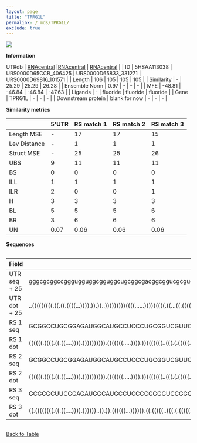 ```yaml
---
layout: page
title: "TPRG1L"
permalink: /_mds/TPRG1L/
exclude: true
---
```




![](../../alns_9.28.22/aln_5HSAA113038_0.954.png?raw=true)


**Information**
<div style="overflow-x:auto;" markdown="block>
| | 5'UTR       | RS match 1   | RS match 2  | RS match 3 |
| ---- | ----------- | ----------- | ----------- | ----------- |
| Link | <a href="http://utrdb.ba.itb.cnr.it/getutr/5HSAA113038/1" target="_blank" rel="noopener noreferrer">UTRdb</a>   | <a href="https://rnacentral.org/rna/URS0000D65CCB/406425" target="_blank" rel="noopener noreferrer">RNAcentral</a>     |<a href="https://rnacentral.org/rna/URS0000D65833/331271" target="_blank" rel="noopener noreferrer">RNAcentral</a>  | <a href="https://rnacentral.org/rna/URS0000D69816/101571" target="_blank" rel="noopener noreferrer">RNAcentral</a>   |
| ID | 5HSAA113038     | URS0000D65CCB_406425     | URS0000D65833_331271     | URS0000D69816_101571     |
| Length | 106     |  105    | 105   |  105    |
| Similarity | - | 25.29 | 25.29 | 26.28 |
| Ensemble Norm | 0.97 | - | - | - |
| MFE | -48.81 | -46.84 | -46.84 | -47.63 |
| Ligands | - | fluoride | fluoride | fluoride |
| Gene | TPRG1L | - | - | - |
| Downstream protein | blank for now    |    -    | -  | - |
</div>

**Similarity metrics**

| | 5'UTR       | RS match 1   | RS match 2  | RS match 3 |
| ---- | ----------- | ----------- | ----------- | ----------- |
| Length MSE | - | 17 | 17 | 15 |
| Lev Distance | - | 1 | 1 | 1 |
| Struct MSE | - | 25 | 25 | 26 |
| UBS| 9 | 11 | 11 | 11 |
| BS | 0 | 0 | 0 | 0 |
| ILL | 1 | 1 | 1 | 1 |
| ILR | 2 | 0 | 0 | 1 |
| H | 3 | 3 | 3 | 3 |
| BL | 5 | 5 | 5 | 6 |
| BR | 3 | 6 | 6 | 6 |
| UN | 0.07 | 0.06 | 0.06 | 0.06 |

**Sequences**


<div style="overflow-x:auto;">

<table>
<colgroup>
<col width="30%" />
<col width="70%" />
</colgroup>
<thead>
<tr class="header">
<th>Field</th>
<th>Description</th>
</tr>
</thead>
<tbody>
<tr>
<td markdown="span">UTR seq + 25 </td>
<td markdown="span"> gggcgcggccgggugguggcgguggcugcggcgacggcggucgcgucggcgucagggucggggucgguaaggggugcggcaATGCTGCAACTGCGGGACTCGGTGG </td>
</tr>
<tr>
<td markdown="span">UTR dot + 25  </td>
<td markdown="span"> ..(((((((((.((.((.((((...)))).)).))..)))))))))((((......))))(((((.((...((.((((((...)))))).))))..))))).....
</td>
</tr>


<tr>
<td markdown="span">RS 1 seq </td>
<td markdown="span"> GCGGCCUGCGGAGAUGGCAUGCCUCCCUGCGGUCGUUCCGGCGCAUGGCGCGCGCGGUGCGGCCCUCAACCGCCGGUUCGCCCGGCUGAUGAUGCCUGCGUGUUC
</td>
</tr>


<tr>
<td markdown="span">RS 1 dot </td>
<td markdown="span"> ((((((.((((.((.((....)))).)))))))))).(((((((.....)))).)))((((((..(((.(.(((((.....))))).).))).))).))).....
</td>
</tr>


<tr>
<td markdown="span">RS 2 seq </td>
<td markdown="span"> GCGGCCUGCGGAGAUGGCAUGCCUCCCUGCGGUCGUUCCGGCGCAUGGCGCGCGCGGUGCGGCCCUCAACCGCCGGUUUGCCCGGCUGAUGAUGCCUGCGUGUUC
</td>
</tr>


<tr>
<td markdown="span">RS 2 dot </td>
<td markdown="span"> ((((((.((((.((.((....)))).)))))))))).(((((((.....)))).)))((((((..(((.(.(((((.....))))).).))).))).))).....
</td>
</tr>


<tr>
<td markdown="span">RS 3 seq </td>
<td markdown="span"> GCGCGCUUCGGAGAUGGCAUGCCUCCCCGGGGUCCGGGCUUGCUCGCCACGAGCACGCACAGGCCCUCAACCGCCGGUCGUCCGGCUGAUGAUGCCUGCGCAUUC
</td>
</tr>


<tr>
<td markdown="span">RS 3 dot </td>
<td markdown="span"> ((.((((((((.((.((....)))).))))))..)).)).((((((...)))))).((.(((((..(((.(.(((((....))))).).))).))))).))....
</td>
</tr>

</tbody>
</table>


</div>


[Back to Table](../../display)

